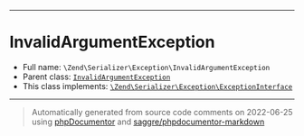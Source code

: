 ***

# InvalidArgumentException





* Full name: `\Zend\Serializer\Exception\InvalidArgumentException`
* Parent class: [`InvalidArgumentException`](../../../InvalidArgumentException.md)
* This class implements:
[`\Zend\Serializer\Exception\ExceptionInterface`](./ExceptionInterface.md)






***
> Automatically generated from source code comments on 2022-06-25 using [phpDocumentor](http://www.phpdoc.org/) and [saggre/phpdocumentor-markdown](https://github.com/Saggre/phpDocumentor-markdown)
